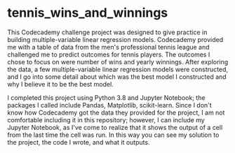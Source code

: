 # tennis_wins_and_winnings

This Codecademy challenge project was designed to give practice in building multiple-variable linear regression models. Codecademy provided me with a table of data from the men's professional tennis league and challenged me to predict outcomes for tennis players. The outcomes I chose to focus on were number of wins and yearly winnings. After exploring the data, a few multiple-variable linear regression models were constructed, and I go into some detail about which was the best model I constructed and why I believe it to be the best model.

I completed this project using Python 3.8 and Jupyter Notebook; the packages I called include Pandas, Matplotlib, scikit-learn. Since I don't know how Codecademy got the data they provided for the project, I am not comfortable including it in this repository; however, I can include my Jupyter Notebook, as I've come to realize that it shows the output of a cell from the last time the cell was run. In this way you can see my solution to the project, the code I wrote, and what it outputs.

